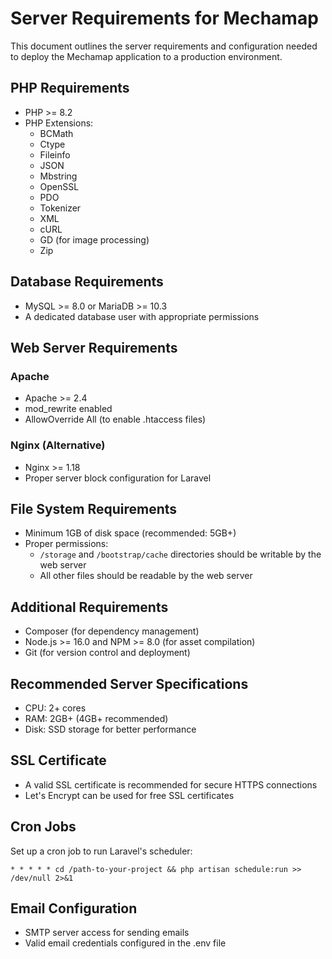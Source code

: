 # Server Requirements for Mechamap

This document outlines the server requirements and configuration needed to deploy the Mechamap application to a production environment.

## PHP Requirements

- PHP >= 8.2
- PHP Extensions:
  - BCMath
  - Ctype
  - Fileinfo
  - JSON
  - Mbstring
  - OpenSSL
  - PDO
  - Tokenizer
  - XML
  - cURL
  - GD (for image processing)
  - Zip

## Database Requirements

- MySQL >= 8.0 or MariaDB >= 10.3
- A dedicated database user with appropriate permissions

## Web Server Requirements

### Apache

- Apache >= 2.4
- mod_rewrite enabled
- AllowOverride All (to enable .htaccess files)

### Nginx (Alternative)

- Nginx >= 1.18
- Proper server block configuration for Laravel

## File System Requirements

- Minimum 1GB of disk space (recommended: 5GB+)
- Proper permissions:
  - `/storage` and `/bootstrap/cache` directories should be writable by the web server
  - All other files should be readable by the web server

## Additional Requirements

- Composer (for dependency management)
- Node.js >= 16.0 and NPM >= 8.0 (for asset compilation)
- Git (for version control and deployment)

## Recommended Server Specifications

- CPU: 2+ cores
- RAM: 2GB+ (4GB+ recommended)
- Disk: SSD storage for better performance

## SSL Certificate

- A valid SSL certificate is recommended for secure HTTPS connections
- Let's Encrypt can be used for free SSL certificates

## Cron Jobs

Set up a cron job to run Laravel's scheduler:

```
* * * * * cd /path-to-your-project && php artisan schedule:run >> /dev/null 2>&1
```

## Email Configuration

- SMTP server access for sending emails
- Valid email credentials configured in the .env file
